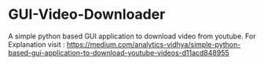 # GUI-Video-Downloader
A simple python based GUI application to download video from youtube.
For Explanation visit : https://medium.com/analytics-vidhya/simple-python-based-gui-application-to-download-youtube-videos-d11acd848955
